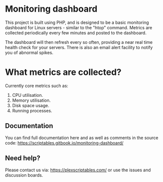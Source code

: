 # Monitoring dashboard

This project is built using PHP, and is designed to be a basic monitoring dashboard for Linux servers - similar to the "htop" command. Metrics are collected periodically every few minutes and posted to the dashboard.

The dashboard will then refresh every so often, providing a near real time health check for your servers. There is also an email alert facility to notify you of abnormal spikes.

# What metrics are collected?

Currently core metrics such as:

 1. CPU utilisation.
 2. Memory utilisation.
 3. Disk space usage.
 4. Running processes.

## Documentation
You can find full documentation here and as well as comments in the source code:
https://scriptables.gitbook.io/monitoring-dashboard/

## Need help?
Please contact us via: https://plexscriptables.com/ or use the issues and discussion boards.
